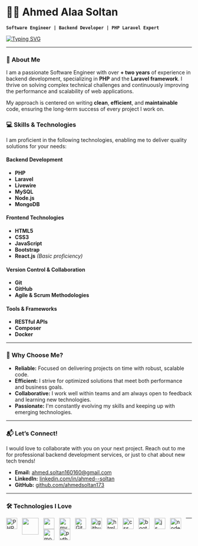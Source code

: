 # 👨‍💻 Ahmed Alaa Soltan  
**`Software Engineer | Backend Developer | PHP Laravel Expert`**  

[![Typing SVG](https://readme-typing-svg.demolab.com?font=Fira+Code&pause=1000&color=2CF6F7&font=Rancho&width=445&height=64&lines=Hello+%2C+This+is+Ahmed+Alaa+Soltan+;+++Software+Engineer+%7C+Backend+Developer+%7CPHP+Laravel+Developer++;Mail%3A+ahmed.soltan160160%40gmail.com;LinkedIn%3A+ahmed--soltan)](https://git.io/typing-svg)  

---

### 🚀 **About Me**  
I am a passionate Software Engineer with over **+ two years** of experience in backend development, specializing in **PHP** and the **Laravel framework**. I thrive on solving complex technical challenges and continuously improving the performance and scalability of web applications.  

My approach is centered on writing **clean**, **efficient**, and **maintainable** code, ensuring the long-term success of every project I work on.  

### 💻 **Skills & Technologies**  
I am proficient in the following technologies, enabling me to deliver quality solutions for your needs:

#### **Backend Development**  
- **PHP**  
- **Laravel**  
- **Livewire**  
- **MySQL**  
- **Node.js**  
- **MongoDB**  

#### **Frontend Technologies**  
- **HTML5**  
- **CSS3**  
- **JavaScript**  
- **Bootstrap**  
- **React.js** *(Basic proficiency)*  

#### **Version Control & Collaboration**  
- **Git**  
- **GitHub**  
- **Agile & Scrum Methodologies**  

#### **Tools & Frameworks**  
- **RESTful APIs**  
- **Composer**  
- **Docker**  
---

### 🎯 **Why Choose Me?**  
- **Reliable:** Focused on delivering projects on time with robust, scalable code.  
- **Efficient:** I strive for optimized solutions that meet both performance and business goals.  
- **Collaborative:** I work well within teams and am always open to feedback and learning new technologies.  
- **Passionate:** I'm constantly evolving my skills and keeping up with emerging technologies.

---

### 📬 **Let’s Connect!**  
I would love to collaborate with you on your next project. Reach out to me for professional backend development services, or just to chat about new tech trends!  

- **Email:** [ahmed.soltan160160@gmail.com](mailto:ahmed.soltan160160@gmail.com)  
- **LinkedIn:** [linkedin.com/in/ahmed--soltan](https://linkedin.com/in/ahmed--soltan)  
- **GitHub:** [github.com/ahmedsoltan173](https://github.com/ahmedsoltan173)  

---

### 🛠️ **Technologies I Love**  
<img src="https://cdn.jsdelivr.net/gh/devicons/devicon/icons/php/php-original.svg" alt="PHP" width="30px" style="padding-right:10px;" align="left"/>
<img src="https://cdn.jsdelivr.net/gh/devicons/devicon@latest/icons/laravel/laravel-line-wordmark.svg" width="45px" style="padding-right:10px;" align="left" />
<img src="https://cdn.jsdelivr.net/gh/devicons/devicon@latest/icons/livewire/livewire-original-wordmark.svg"  width="30px" style="padding-right:10px;" align="left"/>
<img src="https://cdn.jsdelivr.net/gh/devicons/devicon/icons/mysql/mysql-original-wordmark.svg" alt="mySql" width="30px" style="padding-right:10px;" align="left"/>

<img src="https://cdn.jsdelivr.net/gh/devicons/devicon/icons/git/git-original.svg" alt="Git" width="30px" style="padding-right:10px;" align="left"/>
<img src="https://cdn.jsdelivr.net/gh/devicons/devicon/icons/github/github-original.svg" alt="github" width="30px" style="padding-right:10px;" align="left"/>
<img src="https://cdn.jsdelivr.net/gh/devicons/devicon/icons/html5/html5-original.svg" alt="html" width="30px" style="padding-right:10px;" align="left"/>
<img src="https://cdn.jsdelivr.net/gh/devicons/devicon/icons/css3/css3-plain-wordmark.svg" alt="css" width="30px" style="padding-right:10px;" align="left"/>
<img src="https://cdn.jsdelivr.net/gh/devicons/devicon/icons/bootstrap/bootstrap-original.svg" alt="bootstrap" width="30px" style="padding-right:10px;" align="left"/>
<img src="https://cdn.jsdelivr.net/gh/devicons/devicon/icons/javascript/javascript-plain.svg" alt="js" width="30px" style="padding-right:10px;" align="left"/>
<img src="https://cdn.jsdelivr.net/gh/devicons/devicon/icons/nodejs/nodejs-original.svg" alt="node.js" width="30px" style="padding-right:10px;" align="left"/>
<img src="https://cdn.jsdelivr.net/gh/devicons/devicon/icons/mongodb/mongodb-original.svg" alt="mongodb" width="30px" style="padding-right:10px;" align="left"/>
<img src="https://cdn.jsdelivr.net/gh/devicons/devicon/icons/python/python-original.svg" alt="python" width="30px" style="padding-right:10px;" align="left"/>

---

